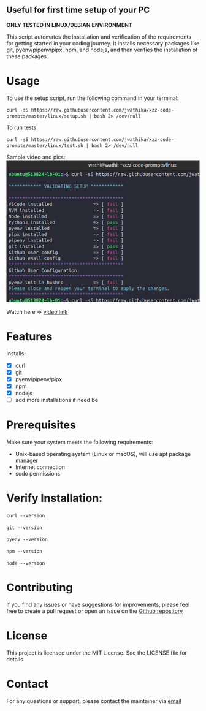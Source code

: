 ## Useful for first time setup of your PC

**ONLY TESTED IN LINUX/DEBIAN ENVIRONMENT**

This script automates the installation and verification of the requirements for getting started in your coding journey.
It installs necessary packages like git, pyenv/pipenv/pipx, npm, and nodejs, and then verifies the installation of these packages.

# Usage

To use the setup script, run the following command in your terminal:

```
curl -sS https://raw.githubusercontent.com/jwathika/xzz-code-prompts/master/linux/setup.sh | bash 2> /dev/null
```

To run tests:

```
curl -sS https://raw.githubusercontent.com/jwathika/xzz-code-prompts/master/linux/test.sh | bash 2> /dev/null
```
Sample video and pics:
![sample](image.png)

Watch here => [video link](https://streamable.com/v4lqij)
# Features

Installs:

- [x] curl
- [x] git
- [x] pyenv/pipenv/pipx
- [x] npm
- [x] nodejs
- [ ] add more installations if need be

# Prerequisites

Make sure your system meets the following requirements:

- Unix-based operating system (Linux or macOS), will use apt package manager
- Internet connection
- sudo permissions

# Verify Installation:

`curl --version`

`git --version`

`pyenv --version`

`npm --version`

`node --version`

# Contributing

If you find any issues or have suggestions for improvements, please feel free to create a pull request or open an issue on the [Github repository](https://github.com/Nerds-Catapult/xzz-code-prompts)

# License

This project is licensed under the MIT License. See the LICENSE file for details.

# Contact

For any questions or support, please contact the maintainer via [email](wathika@wathika.tech)
